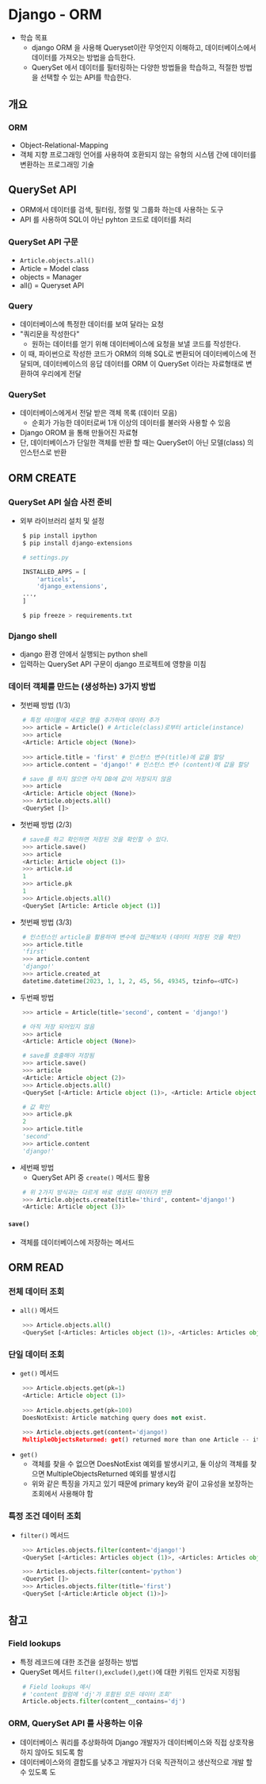# Django - ORM
- 학습 목표 
	- django ORM 을 사용해 Queryset이란 무엇인지 이해하고, 데이터베이스에서 데이터를 가져오는 방법을 습득한다.
	- QuerySet 에서 데이터를 필터링하는 다양한 방법들을 학습하고, 적절한 방법을 선택할 수 있는 API를 학습한다.
	
## 개요
### ORM 
- Object-Relational-Mapping
- 객체 지향 프로그래밍 언어를 사용하여 호환되지 않는 유형의 시스템 간에 데이터를 변환하는 프로그래밍 기술


## QuerySet API
- ORM에서 데이터를 검색, 필터링, 정렬 및 그룹화 하는데 사용하는 도구
- API 를 사용하여 SQL이 아닌 pyhton 코드로 데이터를 처리

### QuerySet API 구문
- `Article.objects.all()`
- Article = Model class
- objects = Manager
- all() = Queryset API

### Query
- 데이터베이스에 특정한 데이터를 보여 달라는 요청
- "쿼리문을 작성한다"
	- 원하는 데이터를 얻기 위해 데이터베이스에 요청을 보낼 코드를 작성한다.
- 이 때, 파이썬으로 작성한 코드가 ORM의 의해 SQL로 변환되어 데이터베이스에 전달되며, 데이터베이스의 응답 데이터를 ORM 이 QuerySet 이라는 자료형태로 변환하여 우리에게 전달
	
### QuerySet
- 데이터베이스에게서 전달 받은 객체 목록 (데이터 모음)
	- 순회가 가능한 데이터로써 1개 이상의 데이터를 불러와 사용할 수 있음
- Django OROM 을 통해 만들어진 자료형
- 단, 데이터베이스가 단일한 객체를 반환 할 때는 QuerySet이 아닌 모델(class) 의 인스턴스로 반환

## ORM CREATE
### QuerySet API 실습 사전 준비
- 외부 라이브러리 설치 및 설정
```python
	$ pip install ipython
	$ pip install django-extensions

	# settings.py

	INSTALLED_APPS = [
		'articels',
		'django_extensions',
	...,
	]

	$ pip freeze > requirements.txt
```

### Django shell
- django 환경 안에서 실행되는 python shell
- 입력하는 QuerySet API 구문이 django 프로젝트에 영향을 미침

### 데이터 객체를 만드는 (생성하는) 3가지 방법
- 첫번째 방법 (1/3)
```python
	# 특정 테이블에 새로운 행을 추가하여 데이터 추가
	>>> article = Article() # Article(class)로부터 article(instance)
	>>> article
	<Article: Article object (None)>
	
	>>> article.title = 'first' # 인스턴스 변수(title)에 값을 할당
	>>> article.content = 'django!' # 인스턴스 변수 (content)에 값을 할당 
```
```python
	# save 를 하지 않으면 아직 DB에 값이 저장되지 않음
	>>> article
	<Article: Article object (None)>
	>>> Article.objects.all()
	<QuerySet []>
```
- 첫번째 방법 (2/3)
```python
	# save를 하고 확인하면 저장된 것을 확인할 수 있다.
	>>> article.save()
	>>> article
	<Article: Article object (1)>
	>>> article.id
	1
	>>> article.pk
	1
	>>> Article.objects.all()
	<QuerySet [Article: Article object (1)]
```
- 첫번째 방법 (3/3)
```python
	# 인스턴스인 article을 활용하여 변수에 접근해보자 (데이터 저장된 것을 확인)
	>>> article.title
	'first'
	>>> article.content
	'django!'
	>>> article.created_at
	datetime.datetime(2023, 1, 1, 2, 45, 56, 49345, tzinfo=<UTC>)
```

- 두번째 방법
```python
	>>> article = Article(title='second', content = 'django!')

	# 아직 저장 되어있지 않음
	>>> article
	<Article: Article object (None)>

	# save를 호출해야 저장됨
	>>> article.save()
	>>> article
	<Article: Article object (2)>
	>>> Article.objects.all()
	<QuerySet [<Article: Article object (1)>, <Article: Article object (2)>]>

	# 값 확인
	>>> article.pk
	2
	>>> article.title
	'second'
	>>> article.content
	'django!'
```

- 세번째 방법
	- QuerySet API 중 `create()` 메서드 활용
```python
	# 위 2가지 방식과는 다르게 바로 생성된 데이터가 반환
	>>> Article.objects.create(title='third', content='django!')
	<Article: Article object (3)>
```
#### `save()`
- 객체를 데이터베이스에 저장하는 메서드

## ORM READ
### 전체 데이터 조회
- `all()` 메서드
```python
	>>> Article.objects.all()
	<QuerySet [<Articles: Articles object (1)>, <Articles: Articles object (2)>, <Articles: Articles object (3)>]>
```
### 단일 데이터 조회
- `get()` 메서드
```python
	>>> Article.objects.get(pk=1)
	<Article: Article object (1)>
	
	>>> Article.objects.get(pk=100)
	DoesNotExist: Article matching query does not exist.

	>>> Article.objects.get(content='django!)
	MultipleObjectsReturned: get() returned more than one Article -- it returned 2!
```
- `get()`
	- 객체를 찾을 수 없으면 DoesNotExist 예외를 발생시키고, 둘 이상의 객체를 찾으면 MultipleObjectsReturned 예외를 발생시킴
	- 위와 같은 특징을 가지고 있기 때문에 primary key와 같이 고유성을 보장하는 조회에서 사용해야 함

### 특정 조건 데이터 조회
- `filter()` 메서드
```python
	>>> Articles.objects.filter(content='django!')
	<QuerySet [<Articles: Articles object (1)>, <Articles: Articles object (2)>, <Articles: Articles object (3)>, <Articles: Articles object (4)>]>

	>>> Articles.objects.filter(content='python')
	<QuerySet []>
	>>> Articles.objects.filter(title='first')
	<QuerySet [<Article:Article object (1)>]>
```

## 참고
### Field lookups
- 특정 레코드에 대한 조건을 설정하는 방법
- QuerySet 메서드 `filter()`,`exclude()`,`get()`에 대한 키워드 인자로 지정됨

```python
	# Field lookups 예시
	# 'content 컬럼에 'dj'가 포함된 모든 데이터 조회'
	Article.objects.filter(content__contains='dj')
```

### ORM, QuerySet API 를 사용하는 이유
- 데이터베이스 쿼리를 추상화하여 Django 개발자가 데이터베이스와 직접 상호작용하지 않아도 되도록 함
- 데이터베이스와의 결합도를 낮추고 개발자가 더욱 직관적이고 생산적으로 개발 할 수 있도록 도